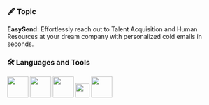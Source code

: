 ### 🖋️ Topic

<b>EasySend:</b> Effortlessly reach out to Talent Acquisition and Human Resources at your dream company with personalized cold emails in seconds.

### 🛠️ Languages and Tools

<img src="https://cdn.svgporn.com/logos/typescript-icon.svg" width="48">&nbsp;<img src="https://cdn.svgporn.com/logos/react.svg" width="48">&nbsp;<img src="https://cdn.svgporn.com/logos/nextjs-icon.svg" width="48">&nbsp;<img src="https://cdn.svgporn.com/logos/gopher.svg" width="32">&nbsp;<img src="https://cdn.svgporn.com/logos/postgresql.svg" width="48">
